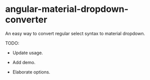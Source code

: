 # angular-material-dropdown-converter
An easy way to convert regular select syntax to material dropdown.

TODO:

- Update usage.

-  Add demo.

-  Elaborate options.

